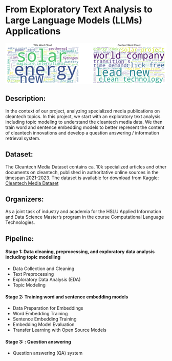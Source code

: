 # From Exploratory Text Analysis to Large Language Models (LLMs) Applications

![WorldCloud](https://github.com/vandik-23/CLT_NLP-Text-Mining-and-Knowledge-Extraction/blob/main/Word_cloud.png)

## Description:
In the context of our project, analyzing specialized media publications on cleantech topics.
In this project, we start with an exploratory text analysis including topic modeling to understand the cleantech media data. We then train word and sentence embedding models to better represent the content of cleantech innovations and develop a question answering / information retrieval system.

## Dataset:
The Cleantech Media Dataset contains ca. 10k specialized articles and other documents on cleantech, published in authoritative online sources in the timespan 2021-2023. 
The dataset is available for download from Kaggle: [Cleantech Media Dataset](https://www.kaggle.com/datasets/jannalipenkova/cleantech-media-dataset)

## Organizers:
As a joint task of industry and academia for the HSLU Applied Information and Data Science Master’s program in the course Computational Language Technologies.

## Pipeline:

#### Stage 1: Data cleaning, preprocessing, and exploratory data analysis including topic modelling
 - Data Collection and Cleaning
 - Text Preprocessing
 - Exploratory Data Analysis (EDA)
 - Topic Modeling

#### Stage 2: Training word and sentence embedding models
 - Data Preparation for Embeddings
 - Word Embedding Training
 - Sentence Embedding Training
 - Embedding Model Evaluation
 - Transfer Learning with Open Source Models

#### Stage 3: : Question answering
 - Question answering (QA) system

